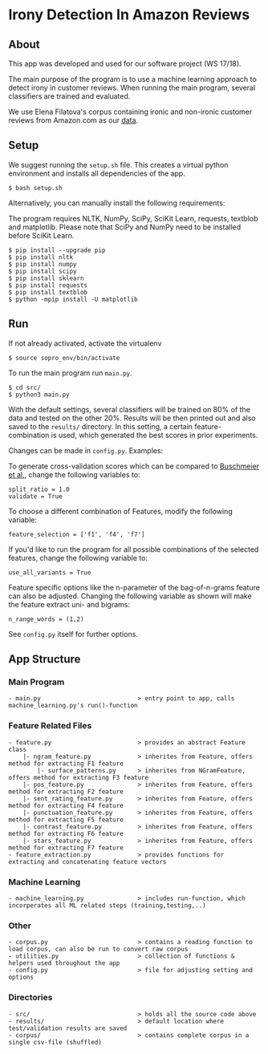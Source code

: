 # Irony Detection In Amazon Reviews

## About

This app was developed and used for our software project (WS 17/18). 

The main purpose of the program is to use a machine learning approach to detect irony in customer reviews. When running the main program, several classifiers are trained and evaluated.

We use Elena Filatova's corpus containing ironic and non-ironic customer reviews from Amazon.com as our [data](https://github.com/ef2020/SarcasmAmazonReviewsCorpus/wiki).

## Setup 

We suggest running the `setup.sh` file. This creates a virtual python environment and installs  all dependencies of the app.

	$ bash setup.sh

Alternatively, you can manually install the following requirements:

The program requires NLTK, NumPy, SciPy, SciKit Learn, requests, textblob and matplotlib.
Please note that SciPy and NumPy need to be installed before SciKit Learn.

    $ pip install --upgrade pip
	$ pip install nltk
	$ pip install numpy
	$ pip install scipy
	$ pip install sklearn
	$ pip install requests
	$ pip install textblob
	$ python -mpip install -U matplotlib
	
## Run

 If not already activated, activate the virtualenv

	$ source sopro_env/bin/activate

To run the main program run `main.py`.

	$ cd src/
	$ python3 main.py

With the default settings, several classifiers will be trained on 80% of the data and tested on the other 20%. Results will be then printed out and also saved to the `results/` directory. In this setting, a certain feature-combination is used, which generated the best scores in prior experiments.

Changes can be made in `config.py`. Examples:

To generate cross-validation scores which can be compared to [Buschmeier et al.](http://acl2014.org/acl2014/W14-26/pdf/W14-2608.pdf), change the following variables to:

	split_ratio = 1.0
	validate = True

To choose a different combination of Features, modify the following variable:

	feature_selection = ['f1', 'f4', 'f7']

If you'd like to run the program for all possible combinations of the selected features, change the following variable to:

	use_all_variants = True

Feature specific options like the n-parameter of the bag-of-n-grams feature can also be adjusted. Changing the following variable as shown will make the feature extract uni- and bigrams:

	n_range_words = (1,2) 


See `config.py` itself for further options.

## App Structure

### Main Program
	- main.py 							> entry point to app, calls machine_learning.py's run()-function

### Feature Related Files
	- feature.py 						> provides an abstract Feature class
		|- ngram_feature.py 			> inherites from Feature, offers method for extracting F1 feature
			|- surface_patterns.py 		> inherites from NGramFeature, offers method for extracting F3 feature
		|- pos_feature.py 				> inherites from Feature, offers method for extracting F2 feature
		|- sent_rating_feature.py 		> inherites from Feature, offers method for extracting F4 feature
		|- punctuation_feature.py 		> inherites from Feature, offers method for extracting F5 feature
		|- contrast_feature.py 			> inherites from Feature, offers method for extracting F6 feature
		|- stars_feature.py 			> inherites from Feature, offers method for extracting F7 feature
	- feature_extraction.py 			> provides functions for extracting and concatenating feature vectors

### Machine Learning
	- machine_learning.py 				> includes run-function, which incorperates all ML related steps (training,testing,..)

### Other
	- corpus.py 						> contains a reading function to load corpus, can also be run to convert raw corpus
	- utilities.py						> collection of functions & helpers used throughout the app
	- config.py 						> file for adjusting setting and options

### Directories
	- src/								> holds all the source code above
	- results/ 							> default location where test/validation results are saved
	- corpus/ 							> contains complete corpus in a single csv-file (shuffled)			

